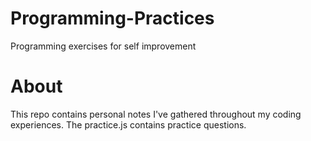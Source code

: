 # Programming-Practices
Programming exercises for self improvement

# About
This repo contains personal notes I've gathered throughout my coding experiences.  The practice.js contains practice questions.
